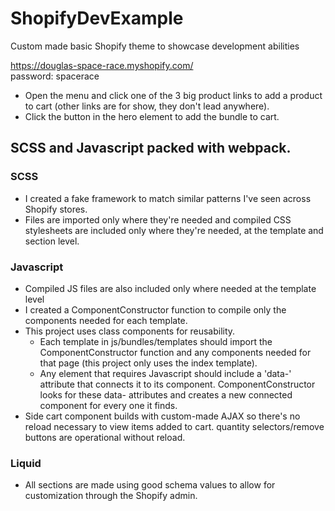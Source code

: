 # ShopifyDevExample
Custom made basic Shopify theme to showcase development abilities

https://douglas-space-race.myshopify.com/<br>
password: spacerace

- Open the menu and click one of the 3 big product links to add a product to cart (other links are for show, they don't lead anywhere).
- Click the button in the hero element to add the bundle to cart.

## SCSS and Javascript packed with webpack.

### SCSS<br>
- I created a fake framework to match similar patterns I've seen across Shopify stores.
- Files are imported only where they're needed and compiled CSS stylesheets are included only where they're needed, at the template and section level.

### Javascript<br>
- Compiled JS files are also included only where needed at the template level
- I created a ComponentConstructor function to compile only the components needed for each template.
- This project uses class components for reusability.
    - Each template in js/bundles/templates should import the ComponentConstructor function and any components needed for that page (this project only uses the index template).
    - Any element that requires Javascript should include a 'data-' attribute that connects it to its component. ComponentConstructor looks for these data- attributes and creates a new connected component for every one it finds.
- Side cart component builds with custom-made AJAX so there's no reload necessary to view items added to cart. quantity selectors/remove buttons are operational without reload.

### Liquid
- All sections are made using good schema values to allow for customization through the Shopify admin.